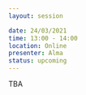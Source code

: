 ```yaml
---
layout: session

date: 24/03/2021
time: 13:00 - 14:00
location: Online
presenter: Alma
status: upcoming
---
```

TBA
